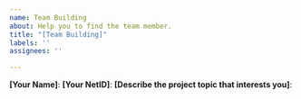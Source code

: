 ```yaml
---
name: Team Building
about: Help you to find the team member.
title: "[Team Building]"
labels: ''
assignees: ''

---
```


**[Your Name]**:
**[Your NetID]**:
**[Describe the project topic that interests you]**:
